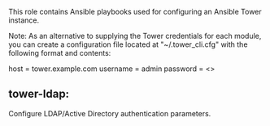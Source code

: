 This role contains Ansible playbooks used for configuring an
Ansible Tower instance.

Note: As an alternative to supplying the Tower credentials for
each module, you can create a configuration file located at
"~/.tower_cli.cfg" with the following format and contents:

host = tower.example.com
username = admin
password = <<adminpassword>>


tower-ldap:
---------------
Configure LDAP/Active Directory authentication parameters.
